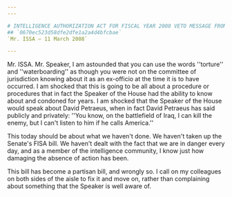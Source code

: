 ```yaml
---
---

# INTELLIGENCE AUTHORIZATION ACT FOR FISCAL YEAR 2008 VETO MESSAGE FROM  THE PRESIDENT OF THE UNITED STATES
## `0670ec523d58dfe2dfe1a2a4d4bfcbae`
`Mr. ISSA — 11 March 2008`

---
```



Mr. ISSA. Mr. Speaker, I am astounded that you can use the words 
''torture'' and ''waterboarding'' as though you were not on the 
committee of jurisdiction knowing about it as an ex-officio at the time 
it is to have occurred. I am shocked that this is going to be all about 
a procedure or procedures that in fact the Speaker of the House had the 
ability to know about and condoned for years. I am shocked that the 
Speaker of the House would speak about David Petraeus, when in fact 
David Petraeus has said publicly and privately: ''You know, on the 
battlefield of Iraq, I can kill the enemy, but I can't listen to him if 
he calls America.''

This today should be about what we haven't done. We haven't taken up 
the Senate's FISA bill. We haven't dealt with the fact that we are in 
danger every day, and as a member of the intelligence community, I know 
just how damaging the absence of action has been.

This bill has become a partisan bill, and wrongly so. I call on my 
colleagues on both sides of the aisle to fix it and move on, rather 
than complaining about something that the Speaker is well aware of.